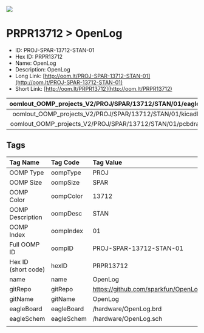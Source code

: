 


  
![][im]
# PRPR13712 > OpenLog

- ID: PROJ-SPAR-13712-STAN-01
- Hex ID: PRPR13712
- Name: OpenLog
- Description: OpenLog
- Long Link: [http://oom.lt/PROJ-SPAR-13712-STAN-01](http://oom.lt/PROJ-SPAR-13712-STAN-01)
- Short Link: [http://oom.lt/PRPR13712](http://oom.lt/PRPR13712)
  

|oomlout_OOMP_projects_V2/PROJ/SPAR/13712/STAN/01/eagleImage.png|oomlout_OOMP_projects_V2/PROJ/SPAR/13712/STAN/01/eagleSchemImage.png|oomlout_OOMP_projects_V2/PROJ/SPAR/13712/STAN/01/kicadPcb3dFront.png|oomlout_OOMP_projects_V2/PROJ/SPAR/13712/STAN/01/kicadPcb3dBack.png|
| :---: | :---: | :---: | :---: |
|oomlout_OOMP_projects_V2/PROJ/SPAR/13712/STAN/01/kicadPcb3d.png|oomlout_OOMP_projects_V2/PROJ/SPAR/13712/STAN/01/bomBack.png|oomlout_OOMP_projects_V2/PROJ/SPAR/13712/STAN/01/bomFront.png|oomlout_OOMP_projects_V2/PROJ/SPAR/13712/STAN/01/pcbdraw.svg|
|oomlout_OOMP_projects_V2/PROJ/SPAR/13712/STAN/01/pcbdrawBack.svg||||

## Tags
  

|Tag Name|Tag Code|Tag Value|
| :--- | :--- | :--- |
|OOMP Type|oompType|PROJ|
|OOMP Size|oompSize|SPAR|
|OOMP Color|oompColor|13712|
|OOMP Description|oompDesc|STAN|
|OOMP Index|oompIndex|01|
|Full OOMP ID|oompID|PROJ-SPAR-13712-STAN-01|
|Hex ID (short code)|hexID|PRPR13712|
|name|name|OpenLog|
|gitRepo|gitRepo|https://github.com/sparkfun/OpenLog|
|gitName|gitName|OpenLog|
|eagleBoard|eagleBoard|/hardware/OpenLog.brd|
|eagleSchem|eagleSchem|/hardware/OpenLog.sch|
||||



[im]: PROJ/SPAR/13712/STAN/01/kicadPcb3d_450.png
